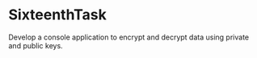 # SixteenthTask
Develop a console application to encrypt and decrypt data using private and public keys.
